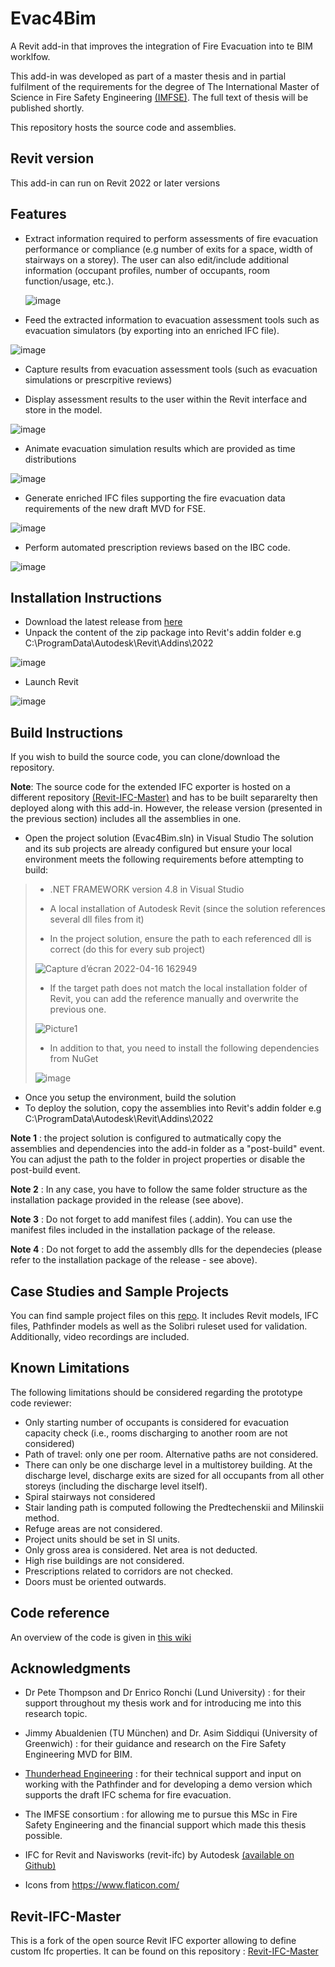 # Evac4Bim
A Revit add-in that improves the integration of Fire Evacuation into te BIM worklfow. 

This add-in was developed as part of a master thesis and in partial fulfilment of the requirements for the degree of The International Master of Science in Fire Safety Engineering [(IMFSE)](https://imfse.be/). The full text of thesis will be published shortly. 

This repository hosts the source code and assemblies.

## Revit version
This add-in can run on Revit 2022 or later versions

## Features 
- Extract information required to perform assessments of fire evacuation performance or compliance (e.g number of exits for a space, width of stairways on a storey). 
    The user can also edit/include additional information (occupant profiles, number of occupants, room function/usage, etc.).  
    
    ![image](https://user-images.githubusercontent.com/17513670/163675792-0cbea706-4855-4cb0-9368-fb366d4e250b.png)
 
- Feed the extracted information to evacuation assessment tools such as evacuation simulators (by exporting into an enriched IFC file).  

![image](https://user-images.githubusercontent.com/17513670/163675804-9f347f14-6387-468f-8f31-bb772b0b1957.png)

- Capture results from evacuation assessment tools (such as evacuation simulations or prescrpitive reviews)

- Display assessment results to the user within the Revit interface and store in the model. 

![image](https://user-images.githubusercontent.com/17513670/163675824-033f10ba-096a-4c55-a6d8-c79b44971380.png)

- Animate evacuation simulation results which are provided as time distributions

![image](https://user-images.githubusercontent.com/17513670/163675835-4adb325a-be60-4476-9f3f-8e69f3eccc53.png)

- Generate enriched IFC files supporting the fire evacuation data requirements of the new draft MVD for FSE. 

![image](https://user-images.githubusercontent.com/17513670/163675843-3f28a7cc-138e-420b-bf88-140e5182cf9e.png)

- Perform automated prescription reviews based on the IBC code.   

![image](https://user-images.githubusercontent.com/17513670/163675854-c9a7e6be-8e64-4a0c-8b33-82c2d2ed3047.png)

## Installation Instructions 
- Download the latest release from [here](https://github.com/YakNazim/Evac4Bim/releases)
- Unpack the content of the zip package into Revit's addin folder
e.g C:\ProgramData\Autodesk\Revit\Addins\2022

![image](https://user-images.githubusercontent.com/17513670/163676617-a89b5c66-236f-47f1-b96f-030662964981.png)

- Launch Revit

![image](https://user-images.githubusercontent.com/17513670/163677281-232b79d1-bda8-4676-b659-e7dbda7b0d75.png)


## Build Instructions 
If you wish to build the source code, you can clone/download the repository. 

**Note**: The source code for the extended IFC exporter is hosted on a different repository [(Revit-IFC-Master)](https://github.com/YakNazim/Revit-IFC-Master) and has to be built separarelty then deployed along with this add-in. However, the release version (presented in the previous section) includes all the assemblies in one.  

- Open the project solution (Evac4Bim.sln) in Visual Studio
The solution and its sub projects are already configured but ensure your local environment meets the following requirements before attempting to build: 

>   - .NET FRAMEWORK version 4.8 in Visual Studio
>
>   - A local installation of Autodesk Revit (since the solution references several dll files from it) 
>
>   - In the project solution, ensure the path to each referenced dll is correct (do this for every sub project)
>
>![Capture d’écran 2022-04-16 162949](https://user-images.githubusercontent.com/17513670/163678998-a78af818-25ef-409e-8a3d-ca9640ff2a17.png)
>
>   - If the target path does not match the local installation folder of Revit, you can add the reference manually and overwrite the previous one.   
>
>![Picture1](https://user-images.githubusercontent.com/17513670/163679735-1c87aed4-0099-4167-a219-0dc156930e13.png)
>
>   - In addition to that, you need to install the following dependencies from NuGet
>
>![image](https://user-images.githubusercontent.com/17513670/163678225-88e04772-b575-4024-888a-1955b34cce75.png)
>
- Once you setup the environment, build the solution 
- To deploy the solution, copy the assemblies into Revit's addin folder e.g C:\ProgramData\Autodesk\Revit\Addins\2022

**Note 1** : the project solution is configured to autmatically copy the assemblies and dependencies into the add-in folder as a "post-build" event. You can adjust the path to the folder in project properties or disable the post-build event. 

**Note 2** : In any case, you have to follow the same folder structure as the installation package provided in the release (see above). 

**Note 3** : Do not forget to add manifest files (.addin). You can use the manifest files included in the installation package of the release.

**Note 4** : Do not forget to add the assembly dlls for the dependecies (please refer to the installation package of the release - see above).

## Case Studies and Sample Projects 
You can find sample project files on this [repo](https://mega.nz/folder/TPpyjAQC#VJr5T6PZo0-9qF5yHBNvPw). 
It includes Revit models, IFC files, Pathfinder models as well as the Solibri ruleset used for validation. Additionally, video recordings are included. 

## Known Limitations 
The following limitations should be considered regarding the prototype code reviewer: 
-	Only starting number of occupants is considered for evacuation capacity check (i.e., rooms discharging to another room are not considered) 
-	Path of travel: only one per room. Alternative paths are not considered.
-	There can only be one discharge level in a multistorey building. At the discharge level, discharge exits are sized for all occupants from all other storeys (including the discharge level itself). 
-	Spiral stairways not considered 
-	Stair landing path is computed following the Predtechenskii and Milinskii method. 
-	Refuge areas are not considered. 
-	Project units should be set in SI units.
-	Only gross area is considered. Net area is not deducted.
-	High rise buildings are not considered.  
-	Prescriptions related to corridors are not checked.  
-	Doors must be oriented outwards.  

## Code reference
An overview of the code is given in [this wiki](https://github.com/YakNazim/Evac4Bim/wiki/Code-reference)

## Acknowledgments

- Dr Pete Thompson and Dr Enrico Ronchi (Lund University) : for their support throughout my thesis work and for introducing me into this research topic. 

- Jimmy Abualdenien (TU München) and Dr. Asim Siddiqui (University of Greenwich) : for their guidance and research on the Fire Safety Engineering MVD for BIM. 

- [Thunderhead Engineering](https://www.thunderheadeng.com/) : for their technical support and input on working with the Pathfinder and for developing a demo version which supports the draft IFC schema for fire evacuation. 

- The IMFSE consortium  : for allowing me to pursue this MSc in Fire Safety Engineering and the financial support which made this thesis possible. 

- IFC for Revit and Navisworks (revit-ifc) by Autodesk [(available on Github)](https://github.com/Autodesk/revit-ifc)

- Icons from https://www.flaticon.com/ 

## Revit-IFC-Master
This is a fork of the open source Revit IFC exporter allowing to define custom Ifc properties. It can be found on this repository : [Revit-IFC-Master](https://github.com/YakNazim/Revit-IFC-Master) 


